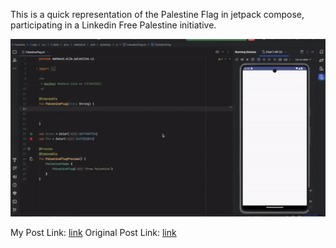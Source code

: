 This is a quick representation of the Palestine Flag in jetpack compose, participating in a Linkedin Free Palestine initiative.


![Palestine](https://github.com/MhmoudAlim/Palestine/blob/master/blob/palestine.gif)

My Post Link: [link](https://www.linkedin.com/posts/mhmoud-alim_i-recreated-mohamed-hashem-code-in-jetpack-activity-7119973915367514112-8N45?utm_source=share&utm_medium=member_desktop)
Original Post Link: [link](https://lnkd.in/d97e3vNQ)
